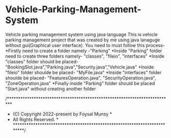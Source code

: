 # Vehicle-Parking-Management-System
Vehicle parking management system using java language
This is vehicle parking management project that was created by me using java lanaguge without gui(Graphical user interface).
You need to must follow this process-
*Firstly need to create a folder namely -"Parking"
*Inside "Parking" folder need to create three folders namely- "classes", "fileio", "interfaces"
*Inside "classes" folder should be placed- "BookingSlot.java","Parking.java","Security.java","Vehicle.java"
*Inside "fileio" folder shoulde be placed- "MyFile.java"
*Inside "interfaces" folder shoulde be placed- "FeaturesOperation.java", "SecurityOperation.java", "ZoneOperation.java"
*Finally inside "Parking" folder should be placed "Start.java" without creating another folder

/**************************************************************************
 * (C) Copyright 2022-present by Foysal Munsy                             *
 * All Rights Reserved.                                                   *
 *************************************************************************/
